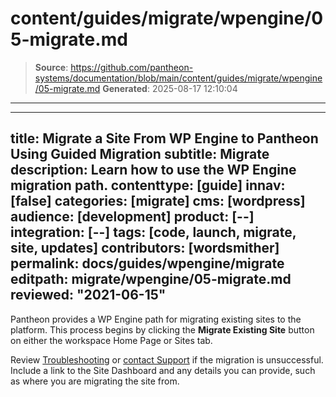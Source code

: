 # content/guides/migrate/wpengine/05-migrate.md

> **Source**: https://github.com/pantheon-systems/documentation/blob/main/content/guides/migrate/wpengine/05-migrate.md
> **Generated**: 2025-08-17 12:10:04

---

---
title: Migrate a Site From WP Engine to Pantheon Using Guided Migration
subtitle: Migrate
description: Learn how to use the WP Engine migration path.
contenttype: [guide]
innav: [false]
categories: [migrate]
cms: [wordpress]
audience: [development]
product: [--]
integration: [--]
tags: [code, launch, migrate, site, updates]
contributors: [wordsmither]
permalink: docs/guides/wpengine/migrate
editpath: migrate/wpengine/05-migrate.md
reviewed: "2021-06-15"
---

Pantheon provides a WP Engine path for migrating existing sites to the platform. This process begins by clicking the **Migrate Existing Site** button on either the workspace Home Page or Sites tab.

<Partial file="migrate/migrate-wp.md" />

Review [Troubleshooting](/guides/wpengine/troubleshooting) or [contact Support](/guides/support/contact-support/) if the migration is unsuccessful. Include a link to the Site Dashboard and any details you can provide, such as where you are migrating the site from.

